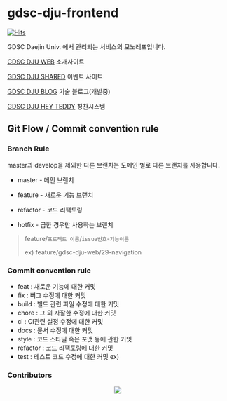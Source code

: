 # gdsc-dju-frontend

[![Hits](https://hits.seeyoufarm.com/api/count/incr/badge.svg?url=https%3A%2F%2Fgithub.com%2FGDSC-Daejin%2Fgdsc-dju-frontend&count_bg=%23EA4335&title_bg=%234285F4&icon=google.svg&icon_color=%23FFFFFF&title=hits&edge_flat=false)](https://hits.seeyoufarm.com)

GDSC Daejin Univ. 에서 관리되는 서비스의 모노레포입니다.

[GDSC DJU WEB](https://gdsc-dju.web.app/) 소개사이트

[GDSC DJU SHARED](https://gdsc-dju.shared.web.app/) 이벤트 사이트

[GDSC DJU BLOG](https://gdsc-dju.blog.web.app/) 기술 블로그(개발중)

[GDSC DJU HEY TEDDY](https://hey-teddy.vercel.app/) 칭찬시스템

## Git Flow / Commit convention rule

### Branch Rule

master과 develop을 제외한 다른 브랜치는 도메인 별로 다른 브랜치를 사용합니다.

- master - 메인 브랜치

- feature - 새로운 기능 브랜치

- refactor - 코드 리팩토링

- hotfix - 급한 경우만 사용하는 브랜치

>feature/`프로젝트 이름`/`issue번호`-`기능이름`
> 
> ex) feature/gdsc-dju-web/29-navigation

### Commit convention rule

- feat : 새로운 기능에 대한 커밋
- fix : 버그 수정에 대한 커밋
- build : 빌드 관련 파일 수정에 대한 커밋
- chore : 그 외 자잘한 수정에 대한 커밋
- ci : CI관련 설정 수정에 대한 커밋
- docs : 문서 수정에 대한 커밋
- style : 코드 스타일 혹은 포맷 등에 관한 커밋
- refactor : 코드 리팩토링에 대한 커밋
- test : 테스트 코드 수정에 대한 커밋 ex)




### Contributors

<a href="https://github.com/GDSC-Daejin/gdsc-dju-frontend/graphs/contributors" style="display: flex; align-items: center; justify-content: center">
  <img src="https://contrib.rocks/image?repo=GDSC-Daejin/gdsc-dju-frontend" />
</a>
